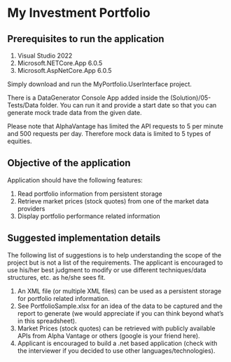 # My Investment Portfolio

## Prerequisites to run the application
01. Visual Studio 2022
02. Microsoft.NETCore.App 6.0.5
03. Microsoft.AspNetCore.App 6.0.5

Simply download and run the MyPortfolio.UserInterface project.

There is a DataGenerator Console App added inside the (Solution)/05-Tests/Data folder. You can run it and provide a start date so that you can generate mock trade data from the given date.

Please note that AlphaVantage has limited the API requests to 5 per minute and 500 requests per day. Therefore mock data is limited to 5 types of equities.

## Objective of the application
Application should have the following features:
1.	Read portfolio information from persistent storage
2.	Retrieve market prices (stock quotes) from one of the market data providers
3.	Display portfolio performance related information

## Suggested implementation details
The following list of suggestions is to help understanding the scope of the project but is not a list of the requirements. The applicant is encouraged to use his/her best judgment to modify or use different techniques/data structures, etc. as he/she sees fit.
1.	An XML file (or multiple XML files) can be used as a persistent storage for portfolio related information.
2.	See PortfolioSample.xlsx for an idea of the data to be captured and the report to generate (we would appreciate if you can think beyond what’s in this spreadsheet).
3.	Market Prices (stock quotes) can be retrieved with publicly available APIs from Alpha Vantage or others (google is your friend here).
4.	Applicant is encouraged to build a .net based application (check with the interviewer if you decided to use other languages/technologies).